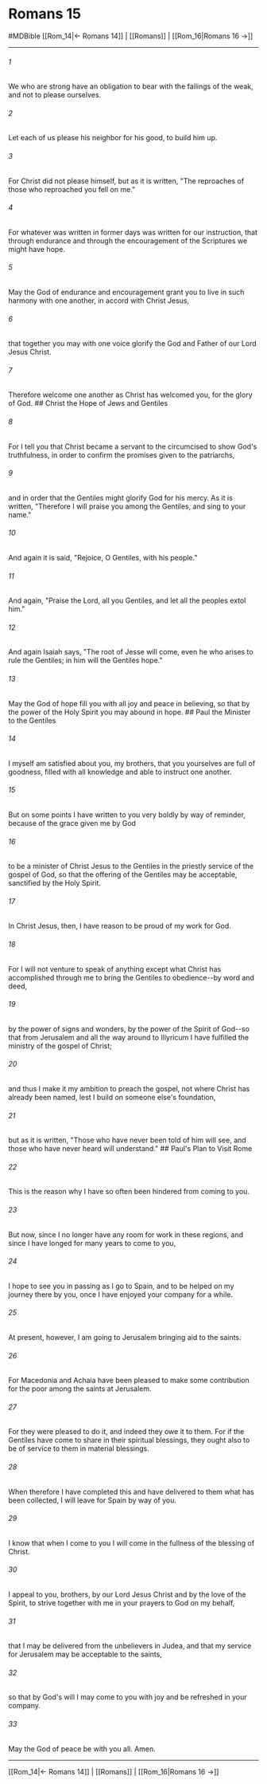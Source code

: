 # Romans 15
#MDBible
[[Rom_14|← Romans 14]] | [[Romans]] | [[Rom_16|Romans 16 →]]

***

###### 1 

We who are strong have an obligation to bear with the failings of the weak, and not to please ourselves. 

###### 2 

Let each of us please his neighbor for his good, to build him up. 

###### 3 

For Christ did not please himself, but as it is written, "The reproaches of those who reproached you fell on me." 

###### 4 

For whatever was written in former days was written for our instruction, that through endurance and through the encouragement of the Scriptures we might have hope. 

###### 5 

May the God of endurance and encouragement grant you to live in such harmony with one another, in accord with Christ Jesus, 

###### 6 

that together you may with one voice glorify the God and Father of our Lord Jesus Christ. 

###### 7 

Therefore welcome one another as Christ has welcomed you, for the glory of God. ## Christ the Hope of Jews and Gentiles 

###### 8 

For I tell you that Christ became a servant to the circumcised to show God's truthfulness, in order to confirm the promises given to the patriarchs, 

###### 9 

and in order that the Gentiles might glorify God for his mercy. As it is written, "Therefore I will praise you among the Gentiles, and sing to your name." 

###### 10 

And again it is said, "Rejoice, O Gentiles, with his people." 

###### 11 

And again, "Praise the Lord, all you Gentiles, and let all the peoples extol him." 

###### 12 

And again Isaiah says, "The root of Jesse will come, even he who arises to rule the Gentiles; in him will the Gentiles hope." 

###### 13 

May the God of hope fill you with all joy and peace in believing, so that by the power of the Holy Spirit you may abound in hope. ## Paul the Minister to the Gentiles 

###### 14 

I myself am satisfied about you, my brothers, that you yourselves are full of goodness, filled with all knowledge and able to instruct one another. 

###### 15 

But on some points I have written to you very boldly by way of reminder, because of the grace given me by God 

###### 16 

to be a minister of Christ Jesus to the Gentiles in the priestly service of the gospel of God, so that the offering of the Gentiles may be acceptable, sanctified by the Holy Spirit. 

###### 17 

In Christ Jesus, then, I have reason to be proud of my work for God. 

###### 18 

For I will not venture to speak of anything except what Christ has accomplished through me to bring the Gentiles to obedience--by word and deed, 

###### 19 

by the power of signs and wonders, by the power of the Spirit of God--so that from Jerusalem and all the way around to Illyricum I have fulfilled the ministry of the gospel of Christ; 

###### 20 

and thus I make it my ambition to preach the gospel, not where Christ has already been named, lest I build on someone else's foundation, 

###### 21 

but as it is written, "Those who have never been told of him will see, and those who have never heard will understand." ## Paul's Plan to Visit Rome 

###### 22 

This is the reason why I have so often been hindered from coming to you. 

###### 23 

But now, since I no longer have any room for work in these regions, and since I have longed for many years to come to you, 

###### 24 

I hope to see you in passing as I go to Spain, and to be helped on my journey there by you, once I have enjoyed your company for a while. 

###### 25 

At present, however, I am going to Jerusalem bringing aid to the saints. 

###### 26 

For Macedonia and Achaia have been pleased to make some contribution for the poor among the saints at Jerusalem. 

###### 27 

For they were pleased to do it, and indeed they owe it to them. For if the Gentiles have come to share in their spiritual blessings, they ought also to be of service to them in material blessings. 

###### 28 

When therefore I have completed this and have delivered to them what has been collected, I will leave for Spain by way of you. 

###### 29 

I know that when I come to you I will come in the fullness of the blessing of Christ. 

###### 30 

I appeal to you, brothers, by our Lord Jesus Christ and by the love of the Spirit, to strive together with me in your prayers to God on my behalf, 

###### 31 

that I may be delivered from the unbelievers in Judea, and that my service for Jerusalem may be acceptable to the saints, 

###### 32 

so that by God's will I may come to you with joy and be refreshed in your company. 

###### 33 

May the God of peace be with you all. Amen. 

***

[[Rom_14|← Romans 14]] | [[Romans]] | [[Rom_16|Romans 16 →]]
